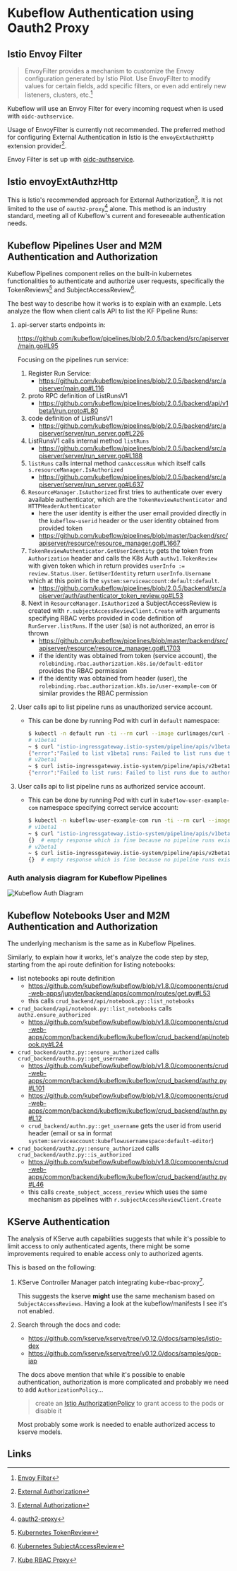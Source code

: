 # Kubeflow Authentication using Oauth2 Proxy

## Istio Envoy Filter

> EnvoyFilter provides a mechanism to customize the Envoy configuration generated by Istio Pilot. Use EnvoyFilter to modify values for certain fields, add specific filters, or even add entirely new listeners, clusters, etc.[^1]

Kubeflow will use an Envoy Filter for every incoming request when is used
with `oidc-authservice`.

Usage of EnvoyFilter is currently not recommended. The preferred method for configuring External
Authentication in Istio is the `envoyExtAuthzHttp` extension provider[^2].

Envoy Filter is set up with [oidc-authservice](https://github.com/arrikto/oidc-authservice).

## Istio envoyExtAuthzHttp

This is Istio's recommended approach for External Authorization[^2]. It is not limited to the use
of `oauth2-proxy`[^3] alone. This method is an industry standard, meeting all of Kubeflow's
current and foreseeable authentication needs.

## Kubeflow Pipelines User and M2M Authentication and Authorization

Kubeflow Pipelines component relies on the built-in kubernetes functionalities to authenticate and authorize
user requests, specifically the TokenReviews[^4] and SubjectAccessReview[^5].

The best way to describe how it works is to explain with an example. Lets analyze the flow
when client calls API to list the KF Pipeline Runs:

1. api-server starts endpoints in:

   https://github.com/kubeflow/pipelines/blob/2.0.5/backend/src/apiserver/main.go#L95

   Focusing on the pipelines run service:

   1. Register Run Service:
      * https://github.com/kubeflow/pipelines/blob/2.0.5/backend/src/apiserver/main.go#L116
   2. proto RPC definition of ListRunsV1
      * https://github.com/kubeflow/pipelines/blob/2.0.5/backend/api/v1beta1/run.proto#L80
   3. code definition of ListRunsV1
      * https://github.com/kubeflow/pipelines/blob/2.0.5/backend/src/apiserver/server/run_server.go#L226
   4. ListRunsV1 calls internal method `listRuns`
      * https://github.com/kubeflow/pipelines/blob/2.0.5/backend/src/apiserver/server/run_server.go#L188
   5. `listRuns` calls internal method `canAccessRun` which itself calls `s.resourceManager.IsAuthorized`
      * https://github.com/kubeflow/pipelines/blob/2.0.5/backend/src/apiserver/server/run_server.go#L637
   6. `ResourceManager.IsAuthorized` first tries to authenticate over every available authenticator, which are the `TokenReviewAuthenticator` and `HTTPHeaderAuthenticator`
      * here the user identity is either the user email provided directly in the `kubeflow-userid` header or the user identity obtained from provided token
      * https://github.com/kubeflow/pipelines/blob/master/backend/src/apiserver/resource/resource_manager.go#L1667
   7. `TokenReviewAuthenticator.GetUserIdentity` gets the token from `Authorization` header and calls the K8s Auth `authv1.TokenReview` with given token which in return provides `userInfo := review.Status.User`. `GetUserIdentity` return `userInfo.Username` which at this point is the `system:serviceaccount:default:default`.
      * https://github.com/kubeflow/pipelines/blob/2.0.5/backend/src/apiserver/auth/authenticator_token_review.go#L53
   8. Next in `ResourceManager.IsAuthorized` a SubjectAccessReview is created with `r.subjectAccessReviewClient.Create` with arguments specifying RBAC verbs provided in code definition of `RunServer.listRuns`. If the user (sa) is not authorized, an error is thrown
      * https://github.com/kubeflow/pipelines/blob/master/backend/src/apiserver/resource/resource_manager.go#L1703
      * if the identity was obtained from token (service account), the `rolebinding.rbac.authorization.k8s.io/default-editor` provides the RBAC permission
      * if the identity was obtained from header (user), the `rolebinding.rbac.authorization.k8s.io/user-example-com` or similar provides the RBAC permission
2. User calls api to list pipeline runs as unauthorized service account.

   * This can be done by running Pod with curl in `default` namespace:
     ```bash
     $ kubectl -n default run -ti --rm curl --image curlimages/curl --command -- sh
     # v1beta1
     ~ $ curl "istio-ingressgateway.istio-system/pipeline/apis/v1beta1/runs?resource_reference_key.type=NAMESPACE&resource_reference_key.id=kubeflow-user-example-com" -H "Authorization: Bearer $(cat /run/secrets/kubernetes.io/serviceaccount/token)"
     {"error":"Failed to list v1beta1 runs: Failed to list runs due to authorization error. Check if you have permission to access namespace kubeflow-user-example-com: Failed to access run . Check if you have access to namespace kubeflow-user-example-com: PermissionDenied: User 'system:serviceaccount:default:default' is not authorized with reason:  (request: \u0026ResourceAttributes{Namespace:kubeflow-user-example-com,Verb:list,Group:pipelines.kubeflow.org,Version:v1beta1,Resource:runs,Subresource:,Name:,}): Unauthorized access","code":7,"message":"Failed to list v1beta1 runs: Failed to list runs due to authorization error. Check if you have permission to access namespace kubeflow-user-example-com: Failed to access run . Check if you have access to namespace kubeflow-user-example-com: PermissionDenied: User 'system:serviceaccount:default:default' is not authorized with reason:  (request: \u0026ResourceAttributes{Namespace:kubeflow-user-example-com,Verb:list,Group:pipelines.kubeflow.org,Version:v1beta1,Resource:runs,Subresource:,Name:,}): Unauthorized access","details":[{"@type":"type.googleapis.com/google.rpc.Status","code":7,"message":"User 'system:serviceaccount:default:default' is not authorized with reason:  (request: \u0026ResourceAttributes{Namespace:kubeflow-user-example-com,Verb:list,Group:pipelines.kubeflow.org,Version:v1beta1,Resource:runs,Subresource:,Name:,})"}]}
     # v2beta1
     ~ $ curl istio-ingressgateway.istio-system/pipeline/apis/v2beta1/runs?namespace=kubeflow-user-example-com -H "Authorization: Bearer $(cat /run/secrets/kubernetes.io/serviceaccount/token)"
     {"error":"Failed to list runs: Failed to list runs due to authorization error. Check if you have permission to access namespace kubeflow-user-example-com: Failed to access run . Check if you have access to namespace kubeflow-user-example-com: PermissionDenied: User 'system:serviceaccount:default:default' is not authorized with reason:  (request: \u0026ResourceAttributes{Namespace:kubeflow-user-example-com,Verb:list,Group:pipelines.kubeflow.org,Version:v1beta1,Resource:runs,Subresource:,Name:,}): Unauthorized access","code":7,"message":"Failed to list runs: Failed to list runs due to authorization error. Check if you have permission to access namespace kubeflow-user-example-com: Failed to access run . Check if you have access to namespace kubeflow-user-example-com: PermissionDenied: User 'system:serviceaccount:default:default' is not authorized with reason:  (request: \u0026ResourceAttributes{Namespace:kubeflow-user-example-com,Verb:list,Group:pipelines.kubeflow.org,Version:v1beta1,Resource:runs,Subresource:,Name:,}): Unauthorized access","details":[{"@type":"type.googleapis.com/google.rpc.Status","code":7,"message":"User 'system:serviceaccount:default:default' is not authorized with reason:  (request: \u0026ResourceAttributes{Namespace:kubeflow-user-example-com,Verb:list,Group:pipelines.kubeflow.org,Version:v1beta1,Resource:runs,Subresource:,Name:,})"}]}
     ```
3. User calls api to list pipeline runs as authorized service account.

   * This can be done by running Pod with curl in `kubeflow-user-example-com` namespace specifying correct service account:
     ```bash
     $ kubectl -n kubeflow-user-example-com run -ti --rm curl --image curlimages/curl --command --overrides='{"spec": {"serviceAccountName": "default-editor"}}' -- sh
     # v1beta1
     ~ $ curl "istio-ingressgateway.istio-system/pipeline/apis/v1beta1/runs?resource_reference_key.type=NAMESPACE&resource_reference_key.id=kubeflow-user-example-com" -H "Authorization: Bearer $(cat /run/secrets/kubernetes.io/serviceaccount/token)"
     {}  # empty response which is fine because no pipeline runs exist
     # v2beta1
     ~ $ curl istio-ingressgateway.istio-system/pipeline/apis/v2beta1/runs?namespace=kubeflow-user-example-com -H "Authorization: Bearer $(cat /run/secrets/kubernetes.io/serviceaccount/token)"
     {}  # empty response which is fine because no pipeline runs exist
     ```

### Auth analysis diagram for Kubeflow Pipelines

![Kubeflow Auth Diagram](./kubeflow_auth_diagram.svg)

## Kubeflow Notebooks User and M2M Authentication and Authorization

The underlying mechanism is the same as in Kubeflow Pipelines.

Similarly, to explain how it works, let's analyze the code step by step, starting from the api route definition
for listing notebooks:

* list notebooks api route definition
  * https://github.com/kubeflow/kubeflow/blob/v1.8.0/components/crud-web-apps/jupyter/backend/apps/common/routes/get.py#L53
  * this calls `crud_backend/api/notebook.py::list_notebooks`
* `crud_backend/api/notebook.py::list_notebooks` calls `authz.ensure_authorized`
  * https://github.com/kubeflow/kubeflow/blob/v1.8.0/components/crud-web-apps/common/backend/kubeflow/kubeflow/crud_backend/api/notebook.py#L24
* `crud_backend/authz.py::ensure_authorized` calls `crud_backend/authn.py::get_username`
  * https://github.com/kubeflow/kubeflow/blob/v1.8.0/components/crud-web-apps/common/backend/kubeflow/kubeflow/crud_backend/authz.py#L101
  * https://github.com/kubeflow/kubeflow/blob/v1.8.0/components/crud-web-apps/common/backend/kubeflow/kubeflow/crud_backend/authn.py#L12
  * `crud_backend/authn.py::get_username` gets the user id from userid header (email or sa in format `system:serviceaccount:kubeflowusernamespace:default-editor`)
* `crud_backend/authz.py::ensure_authorized` calls `crud_backend/authz.py::is_authorized`
  * https://github.com/kubeflow/kubeflow/blob/v1.8.0/components/crud-web-apps/common/backend/kubeflow/kubeflow/crud_backend/authz.py#L46
  * this calls `create_subject_access_review` which uses the same mechanism as pipelines with `r.subjectAccessReviewClient.Create`

## KServe Authentication

The analysis of KServe auth capabilities suggests that while it's possible to limit access to only authenticated agents,
there might be some improvements required to enable access only to authorized agents.

This is based on the following:

1. KServe Controller Manager patch integrating kube-rbac-proxy[^6].

   This suggests the kserve **might** use the same mechanism based on
   `SubjectAccessReviews`. Having a look at the kubeflow/manifests I see it's
   not enabled.
2. Search through the docs and code:

   * https://github.com/kserve/kserve/tree/v0.12.0/docs/samples/istio-dex
   * https://github.com/kserve/kserve/tree/v0.12.0/docs/samples/gcp-iap

   The docs above mention that while it's possible to enable authentication,
   authorization is more complicated and probably we need to add
   `AuthorizationPolicy`...

   > create an [Istio AuthorizationPolicy](https://istio.io/latest/docs/reference/config/security/authorization-policy/) to grant access to the pods or disable it

   Most probably some work is needed to enable authorized access to kserve models.

## Links

[^1]: [Envoy Filter](https://istio.io/latest/docs/reference/config/networking/envoy-filter/)
[^2]: [External Authorization](https://istio.io/latest/docs/tasks/security/authorization/authz-custom/)
[^3]: [oauth2-proxy](https://github.com/oauth2-proxy/oauth2-proxy)
[^4]: [Kubernetes TokenReview](https://kubernetes.io/docs/reference/kubernetes-api/authentication-resources/token-review-v1/)
[^5]: [Kubernetes SubjectAccessReview](https://kubernetes.io/docs/reference/kubernetes-api/authorization-resources/subject-access-review-v3/)
[^6]: [Kube RBAC Proxy](https://github.com/brancz/kube-rbac-proxy)